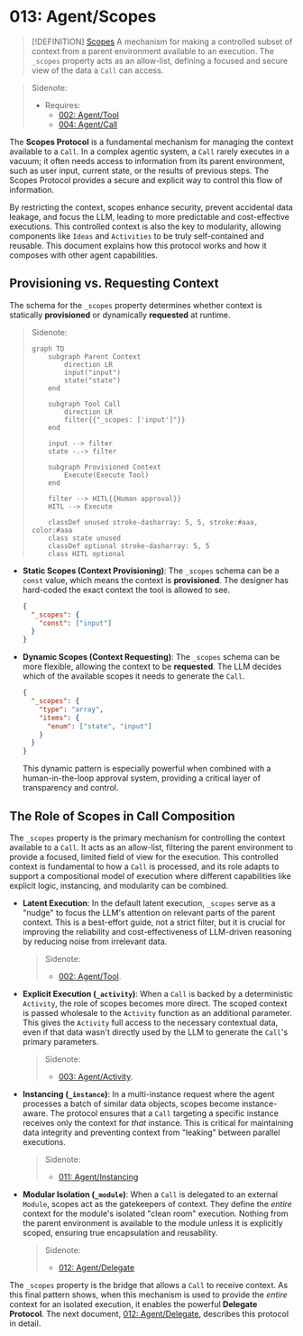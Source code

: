 # 013: Agent/Scopes

> [!DEFINITION] [Scopes](./000_glossary.md)
> A mechanism for making a controlled subset of context from a parent environment available to an execution. The `_scopes` property acts as an allow-list, defining a focused and secure view of the data a `Call` can access.

> Sidenote:
>
> - Requires:
>   - [002: Agent/Tool](./002_agent_tool.md)
>   - [004: Agent/Call](./004_agent_call.md)

The **Scopes Protocol** is a fundamental mechanism for managing the context available to a `Call`. In a complex agentic system, a `Call` rarely executes in a vacuum; it often needs access to information from its parent environment, such as user input, current state, or the results of previous steps. The Scopes Protocol provides a secure and explicit way to control this flow of information.

By restricting the context, scopes enhance security, prevent accidental data leakage, and focus the LLM, leading to more predictable and cost-effective executions. This controlled context is also the key to modularity, allowing components like `Ideas` and `Activities` to be truly self-contained and reusable. This document explains how this protocol works and how it composes with other agent capabilities.

## Provisioning vs. Requesting Context

The schema for the `_scopes` property determines whether context is statically **provisioned** or dynamically **requested** at runtime.

> Sidenote:
>
> ```mermaid
> graph TD
>     subgraph Parent Context
>         direction LR
>         input("input")
>         state("state")
>     end
>
>     subgraph Tool Call
>         direction LR
>         filter{{"_scopes: ['input']"}}
>     end
>
>     input --> filter
>     state -.-> filter
>
>     subgraph Provisioned Context
>         Execute(Execute Tool)
>     end
>
>     filter --> HITL{{Human approval}}
>     HITL --> Execute
>
>     classDef unused stroke-dasharray: 5, 5, stroke:#aaa, color:#aaa
>     class state unused
>     classDef optional stroke-dasharray: 5, 5
>     class HITL optional
> ```

- **Static Scopes (Context Provisioning)**: The `_scopes` schema can be a `const` value, which means the context is **provisioned**. The designer has hard-coded the exact context the tool is allowed to see.

  ```json
  {
    "_scopes": {
      "const": ["input"]
    }
  }
  ```

- **Dynamic Scopes (Context Requesting)**: The `_scopes` schema can be more flexible, allowing the context to be **requested**. The LLM decides which of the available scopes it needs to generate the `Call`.

  ```json
  {
    "_scopes": {
      "type": "array",
      "items": {
        "enum": ["state", "input"]
      }
    }
  }
  ```

  This dynamic pattern is especially powerful when combined with a human-in-the-loop approval system, providing a critical layer of transparency and control.

## The Role of Scopes in Call Composition

The `_scopes` property is the primary mechanism for controlling the context available to a `Call`. It acts as an allow-list, filtering the parent environment to provide a focused, limited field of view for the execution. This controlled context is fundamental to how a `Call` is processed, and its role adapts to support a compositional model of execution where different capabilities like explicit logic, instancing, and modularity can be combined.

- **Latent Execution**: In the default latent execution, `_scopes` serve as a "nudge" to focus the LLM's attention on relevant parts of the parent context. This is a best-effort guide, not a strict filter, but it is crucial for improving the reliability and cost-effectiveness of LLM-driven reasoning by reducing noise from irrelevant data.

  > Sidenote:
  >
  > - [002: Agent/Tool](./002_agent_tool.md).

- **Explicit Execution (`_activity`)**: When a `Call` is backed by a deterministic `Activity`, the role of scopes becomes more direct. The scoped context is passed wholesale to the `Activity` function as an additional parameter. This gives the `Activity` full access to the necessary contextual data, even if that data wasn't directly used by the LLM to generate the `Call`'s primary parameters.

  > Sidenote:
  >
  > - [003: Agent/Activity](./003_agent_activity.md).

- **Instancing (`_instance`)**: In a multi-instance request where the agent processes a batch of similar data objects, scopes become instance-aware. The protocol ensures that a `Call` targeting a specific instance receives only the context for _that_ instance. This is critical for maintaining data integrity and preventing context from "leaking" between parallel executions.

  > Sidenote:
  >
  > - [011: Agent/Instancing](./011_agent_instancing.md)

- **Modular Isolation (`_module`)**: When a `Call` is delegated to an external `Module`, scopes act as the gatekeepers of context. They define the _entire_ context for the module's isolated "clean room" execution. Nothing from the parent environment is available to the module unless it is explicitly scoped, ensuring true encapsulation and reusability.

  > Sidenote:
  >
  > - [012: Agent/Delegate](./012_agent_delegate.md)

The `_scopes` property is the bridge that allows a `Call` to receive context. As this final pattern shows, when this mechanism is used to provide the _entire_ context for an isolated execution, it enables the powerful **Delegate Protocol**. The next document, [012: Agent/Delegate](./012_agent_delegate.md), describes this protocol in detail.
